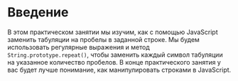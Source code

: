 # Введение

В этом практическом занятии мы изучим, как с помощью JavaScript заменить табуляции на пробелы в заданной строке. Мы будем использовать регулярные выражения и метод `String.prototype.repeat()`, чтобы заменить каждый символ табуляции на указанное количество пробелов. В конце практического занятия у вас будет лучше понимание, как манипулировать строками в JavaScript.
